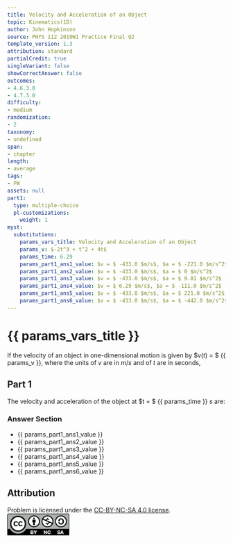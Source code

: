 ```yaml
---
title: Velocity and Acceleration of an Object
topic: Kinematics(1D)
author: John Hopkinson
source: PHYS 112 2019W1 Practice Final Q2
template_version: 1.3
attribution: standard
partialCredit: true
singleVariant: false
showCorrectAnswer: false
outcomes:
- 4.6.3.0
- 4.7.3.0
difficulty:
- medium
randomization:
- 2
taxonomy:
- undefined
span:
- chapter
length:
- average
tags:
- PW
assets: null
part1:
  type: multiple-choice
  pl-customizations:
    weight: 1
myst:
  substitutions:
    params_vars_title: Velocity and Acceleration of an Object
    params_v: $-2t^3 + t^2 + 4t$
    params_time: 6.29
    params_part1_ans1_value: $v = $ -433.0 $m/s$, $a = $ -221.0 $m/s^2$
    params_part1_ans2_value: $v = $ -433.0 $m/s$, $a = $ 0 $m/s^2$
    params_part1_ans3_value: $v = $ -433.0 $m/s$, $a = $ 9.81 $m/s^2$
    params_part1_ans4_value: $v = $ 6.29 $m/s$, $a = $ -111.0 $m/s^2$
    params_part1_ans5_value: $v = $ -433.0 $m/s$, $a = $ 221.0 $m/s^2$
    params_part1_ans6_value: $v = $ -433.0 $m/s$, $a = $ -442.0 $m/s^2$
---
```

# {{ params_vars_title }}
If the velocity of an object in one-dimensional motion is given by $v(t) = $ {{ params_v }}, where the units of $v$ are in $m/s$ and of $t$ are in seconds,

## Part 1

The velocity and acceleration of the object at $t = $ {{ params_time }} $s$ are:

### Answer Section

- {{ params_part1_ans1_value }}
- {{ params_part1_ans2_value }}
- {{ params_part1_ans3_value }}
- {{ params_part1_ans4_value }}
- {{ params_part1_ans5_value }}
- {{ params_part1_ans6_value }}

## Attribution

Problem is licensed under the [CC-BY-NC-SA 4.0 license](https://creativecommons.org/licenses/by-nc-sa/4.0/).<br> ![The Creative Commons 4.0 license requiring attribution-BY, non-commercial-NC, and share-alike-SA license.](https://raw.githubusercontent.com/firasm/bits/master/by-nc-sa.png)